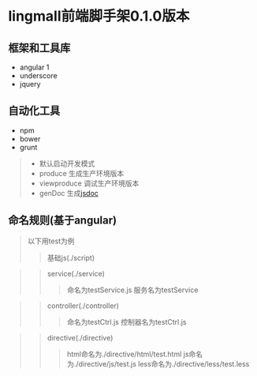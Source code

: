# lingmall前端脚手架0.1.0版本 #

## 框架和工具库 ##
*  angular 1
*  underscore
*  jquery

## 自动化工具 ##
* npm
* bower
* grunt

>* 默认启动开发模式
>* produce 生成生产环境版本
>* viewproduce 调试生产环境版本
>* genDoc 生成[jsdoc](http://usejsdoc.org/)



## 命名规则(基于angular) ##
> 以下用test为例
>> 基础js(./script)

>> service(./service)
>>> 命名为testService.js
>>>服务名为testService

>> controller(./controller)
>>> 命名为testCtrl.js
>>> 控制器名为testCtrl.js

>> directive(./directive)
>>> html命名为./directive/html/test.html
>>> js命名为./directive/js/test.js
>>> less命名为./directive/less/test.less







